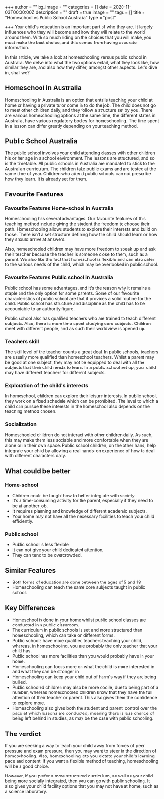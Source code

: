 +++
author = ""
bg_image = ""
categories = []
date = 2020-11-03T00:00:00Z
description = ""
draft = true
image = ""
tags = []
title = "Homeschool vs Public School Australia"
type = "post"

+++
Your child's education is an important part of who they are. It largely influences who they will become and how they will relate to the world around them. With so much riding on the choices that you will make, you must make the best choice, and this comes from having accurate information.

In this article, we take a look at homeschooling versus public school in Australia. We delve into what the two options entail, what they look like, how similar they are, and also how they differ, amongst other aspects. Let's dive in, shall we?

## Homeschool in Australia

Homeschooling in Australia is an option that entails teaching your child at home or having a private tutor come in to do the job. The child does not go to meet other children daily, and they follow a structure set by you. There are various homeschooling options at the same time, the different states in Australia, have various regulatory bodies for homeschooling. The time spent in a lesson can differ greatly depending on your teaching method.

## Public School Australia

The public school involves your child attending classes with other children his or her age in a school environment. The lessons are structured, and so is the timetable. All public schools in Australia are mandated to stick to the Australian curriculum. The children take public exams and are tested at the same time of year. Children who attend public schools can not prescribe how they learn. It is already set for them.

## Favourite Features

### Favourite Features Home-school in Australia

Homeschooling has several advantages. Our favourite features of this teaching method include giving the student the freedom to choose their path. Homeschooling allows students to explore their interests and build on those. There isn’t a set structure defining how the child should learn or how they should arrive at answers.

Also, homeschooled children may have more freedom to speak up and ask their teacher because the teacher is someone close to them, such as a parent. We also like the fact that homeschool is flexible and can also cater to the various needs of the child, which may be overlooked in public school.

### Favourite Features Public school in Australia

Public school has some advantages, and it’s the reason why it remains a staple and the only option for some parents. Some of our favourite characteristics of public school are that it provides a solid routine for the child. Public school has structure and discipline as the child has to be accountable to an authority figure.

Public school also has qualified teachers who are trained to teach different subjects. Also, there is more time spent studying core subjects. Children meet with different people, and as such their worldview is opened up.

### Teachers skill

The skill level of the teacher counts a great deal. In public schools, teachers are usually more qualified than homeschool teachers. Whilst a parent may be good at one subject, they may not be equipped to deal with all the subjects that their child needs to learn. In a public school set up, your child may have different teachers for different subjects.

### Exploration of the child's interests

In homeschool, children can explore their leisure interests. In public school, they work on a fixed schedule which can be prohibited. The level to which a child can pursue these interests in the homeschool also depends on the teaching method chosen.

### Socialization

Homeschooled children do not interact with other children daily. As such, this may make them less sociable and more comfortable when they are alone or in their own space. Public school children, on the other hand, help integrate your child by allowing a real hands-on experience of how to deal with different characters daily.

## What could be better

### Home-school

* Children could be taught how to better integrate with society.
* It’s a time-consuming activity for the parent, especially if they need to be at another job.
* It requires planning and knowledge of different academic subjects.
* Your home may not have all the necessary facilities to teach your child efficiently.

### Public school

* Public school is less flexible
* It can not give your child dedicated attention.
* They can tend to be overcrowded.

## Similar Features

* Both forms of education are done between the ages of 5 and 18
* Homeschooling can teach the same core subjects taught in public school.

## Key Differences

* Homeschool is done in your home whilst public school classes are conducted in a public classroom.
* The curriculum in public schools is set and more structured than homeschooling, which can take on different forms.
* Public schools have more qualified teachers teaching your child, whereas, in homeschooling, you are probably the only teacher that your child has.
* Public school has more facilities than you would probably have in your home.
* Homeschooling can focus more on what the child is more interested in and what they can be stronger in
* Homeschooling can keep your child out of harm's way if they are being bullied.
* Public schooled children may also be more docile, due to being part of a number, whereas homeschooled children know that they have the full attention of their teacher or parent. This also gives them the confidence to explore more.
* Homeschooling also gives both the student and parent, control over the pace at which lessons are conducted, meaning there is less chance of being left behind in studies, as may be the case with public schooling.

## The verdict

If you are seeking a way to teach your child away from forces of peer pressure and exam pressure, then you may want to steer in the direction of homeschooling. Also, homeschooling lets you dictate your child's learning pace and content. If you want a flexible method of teaching, homeschooling will be a good choice.

However, if you prefer a more structured curriculum, as well as your child being more socially integrated, then you can go with public schooling. It also gives your child facility options that you may not have at home, such as a science laboratory.